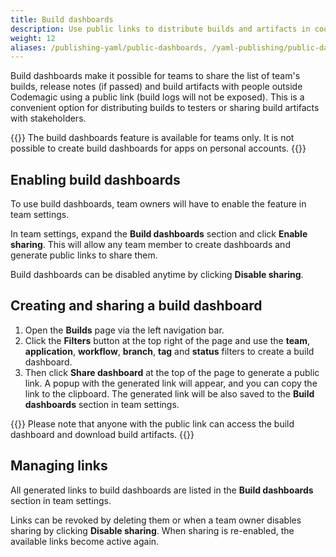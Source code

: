 ```yaml
---
title: Build dashboards
description: Use public links to distribute builds and artifacts in codemagic.yaml
weight: 12
aliases: /publishing-yaml/public-dashboards, /yaml-publishing/public-dashboards, /yaml-publishing/shared-dashboards
---
```


Build dashboards make it possible for teams to share the list of team's builds, release notes (if passed) and build artifacts with people outside Codemagic using a public link (build logs will not be exposed). This is a convenient option for distributing builds to testers or sharing build artifacts with stakeholders.

{{<notebox>}}
The build dashboards feature is available for teams only. It is not possible to create build dashboards for apps on personal accounts.
{{</notebox>}}

## Enabling build dashboards

To use build dashboards, team owners will have to enable the feature in team settings. 

In team settings, expand the **Build dashboards** section and click **Enable sharing**. This will allow any team member to create dashboards and generate public links to share them.

Build dashboards can be disabled anytime by clicking **Disable sharing**.

## Creating and sharing a build dashboard

1. Open the **Builds** page via the left navigation bar.
2. Click the **Filters** button at the top right of the page and use the **team**, **application**, **workflow**, **branch**, **tag** and **status** filters to create a build dashboard.
3. Then click **Share dashboard** at the top of the page to generate a public link. A popup with the generated link will appear, and you can copy the link to the clipboard. The generated link will be also saved to the **Build dashboards** section in team settings.

{{<notebox>}}
Please note that anyone with the public link can access the build dashboard and download build artifacts.
{{</notebox>}}

## Managing links

All generated links to build dashboards are listed in the **Build dashboards** section in team settings.

Links can be revoked by deleting them or when a team owner disables sharing by clicking **Disable sharing**. When sharing is re-enabled, the available links become active again.
